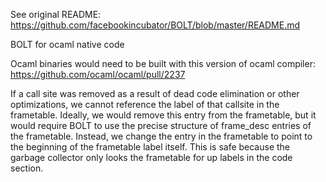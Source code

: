 See original README:
https://github.com/facebookincubator/BOLT/blob/master/README.md

BOLT for ocaml native code 

Ocaml binaries would need to be built with this version of ocaml compiler: 
https://github.com/ocaml/ocaml/pull/2237

If a call site was removed as a result of dead code elimination
or other optimizations, we cannot reference the label of that callsite in the frametable.
Ideally, we would remove this entry from the frametable,
but it would require BOLT to use the precise structure of
frame_desc entries of the frametable. 
Instead, we change the entry in the frametable to point to the beginning of the frametable label itself.
This is safe because the garbage collector only looks the frametable for up labels in the code section. 
